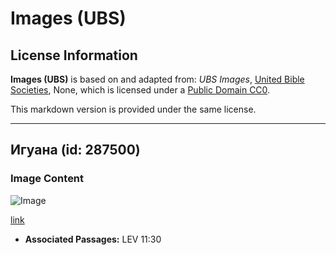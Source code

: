 # Images (UBS)

## License Information

**Images (UBS)** is based on and adapted from: _UBS Images_, [United Bible Societies](https://unitedbiblesocieties.org/), None, which is licensed under a [Public Domain CC0](https://creativecommons.org/public-domain/cc0/).

This markdown version is provided under the same license.



--------------------------------

## Игуана (id: 287500)

### Image Content

![Image](https://cdn.aquifer.bible/aquifer-content/resources/Media/WEB-0315_iguana.jpg)

[link](https://cdn.aquifer.bible/aquifer-content/resources/Media/WEB-0315_iguana.jpg)

* **Associated Passages:** LEV 11:30

